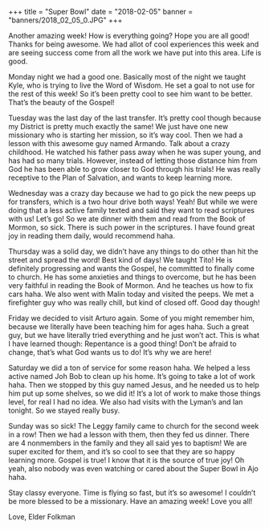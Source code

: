 +++
title = "Super Bowl"
date = "2018-02-05"
banner = "banners/2018_02_05_0.JPG"
+++

Another amazing week! How is everything going? Hope you are all good! Thanks for being awesome. We had allot of cool experiences this week and are seeing success come from all the work we have put into this area. Life is good.

Monday night we had a good one. Basically most of the night we taught Kyle, who is trying to live the Word of Wisdom. He set a goal to not use for the rest of this week! So it’s been pretty cool to see him want to be better. That’s the beauty of the Gospel!

Tuesday was the last day of the last transfer. It’s pretty cool though because my District is pretty much exactly the same! We just have one new missionary who is starting her mission, so it’s way cool. Then we had a lesson with this awesome guy named Armando. Talk about a crazy childhood. He watched his father pass away when he was super young, and has had so many trials. However, instead of letting those distance him from God he has been able to grow closer to God through his trials! He was really receptive to the Plan of Salvation, and wants to keep learning more.

Wednesday was a crazy day because we had to go pick the new peeps up for transfers, which is a two hour drive both ways! Yeah! But while we were doing that a less  active family texted and said they want to read scriptures with us! Let’s go! So we ate dinner with them and read from the Book of Mormon, so sick. There is such power in the scriptures. I have found great joy in reading them daily, would recommend haha.

Thursday was a solid day, we didn’t have any things to do other than hit the street and spread the word! Best kind of days! We taught Tito! He is definitely progressing and wants the Gospel, he committed to finally come to church. He has some anxieties and things to overcome, but he has been very faithful in reading the Book of Mormon. And he teaches us how to fix cars haha. We also went with Malin today and visited the peeps. We met a firefighter guy who was really chill, but kind of closed off. Good day though!

Friday we decided to visit Arturo again. Some of you might remember him, because we literally have been teaching him for ages haha. Such a great guy, but we have literally tried everything and he just won’t act. This is what I have learned though: Repentance is a good thing! Don’t be afraid to change, that’s what God wants us to do! It’s why we are here!

Saturday we did a ton of service for some reason haha. We helped a less  active named Joh Bob to clean up his home. It’s going to take a lot of work haha. Then we stopped by this guy named Jesus, and he needed us to help him put up some shelves, so we did it! It’s a lot of work to make those things level, for real I had no idea. We also had visits with the Lyman’s and Ian tonight. So we stayed really busy.

Sunday was so sick! The Leggy family came to church for the second week in a row! Then we had a lesson with them, then they fed us dinner. There are 4 nonmembers in the family and they all said yes to baptism! We are super excited for them, and it’s so cool to see that they are so happy learning more. Gospel is true! I know that it is the source of true joy! Oh yeah, also nobody was even watching or cared about the Super Bowl in Ajo haha. 

Stay classy everyone. Time is flying so fast, but it’s so awesome! I couldn’t be more blessed to be a missionary. Have an amazing week! Love you all!

Love,
Elder Folkman


